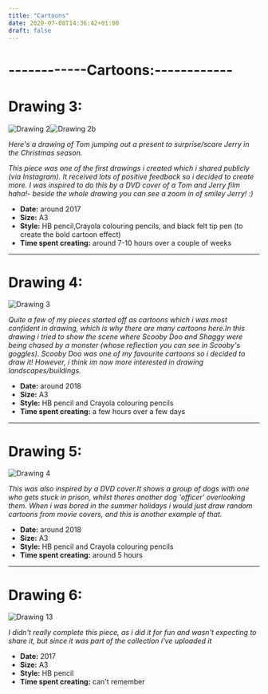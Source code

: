 ```yaml
---
title: "Cartoons"
date: 2020-07-08T14:36:42+01:00
draft: false
---
```

# ------------Cartoons:------------

# Drawing 3:

<div class="flex"><img class="w40" src="TomandJerry.jpeg" alt="Drawing 2"/><img class="w40" src="jerry.jpeg" alt="Drawing 2b"/>
</div>

*Here's a drawing of Tom jumping out a present to surprise/scare Jerry in the Christmas season.*

*This piece was one of the first drawings i created which i shared publicly (via Instagram). It received lots of positive feedback so i decided to create more. I was inspired to do this by a DVD cover of a Tom and Jerry film haha!- beside the whole drawing you can see a zoom in of smiley Jerry! :)*
- **Date:** around 2017
- **Size:** A3
- **Style:** HB pencil,Crayola colouring pencils, and black felt tip pen (to create the bold cartoon effect)
- **Time spent creating:** around 7-10 hours over a couple of weeks

-----------------------------
# Drawing 4:

![Drawing 3](Scoobydoo.jpeg)


*Quite a few of my pieces started off as cartoons which i was most confident in drawing, which is why there are many cartoons here.In this drawing i tried to show the scene where Scooby Doo and Shaggy were being chased by a monster (whose reflection you can see in Scooby's goggles). Scooby Doo was one of my favourite cartoons so i decided to draw it! However, i think im now more interested in drawing landscapes/buildings.*
- **Date:** around 2018
- **Size:** A3
- **Style:** HB pencil and Crayola colouring pencils
- **Time spent creating:** a few hours over a few days
-----------------------------
# Drawing 5:

![Drawing 4](Dogs.jpeg)

*This was also inspired by a DVD cover.It shows a group of dogs with one who gets stuck in prison, whilst theres another dog 'officer' overlooking them. When i was bored in the summer holidays i would just draw random cartoons from movie covers, and this is another example of that.*
- **Date:** around 2018
- **Size:** A3
- **Style:** HB pencil and Crayola colouring pencils
- **Time spent creating:** around 5 hours
-----------------------------
# Drawing 6:
![Drawing 13](mickey.jpeg)

*I didn't really complete this piece, as i did it for fun and wasn't expecting to share it, but since it was part of the collection i've uploaded it*
- **Date:** 2017
- **Size:** A3
- **Style:** HB pencil 
- **Time spent creating:** can't remember



